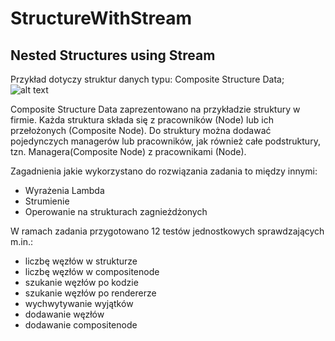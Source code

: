 # StructureWithStream
Nested Structures using Stream
--------
Przykład dotyczy struktur danych typu: Composite Structure Data;<br />
![alt text](https://upload.wikimedia.org/wikipedia/commons/thumb/5/5a/Composite_UML_class_diagram_%28fixed%29.svg/330px-Composite_UML_class_diagram_%28fixed%29.svg.png)

Composite Structure Data zaprezentowano na przykładzie
struktury w firmie.
Każda struktura składa się z pracowników (Node) lub ich 
przełożonych (Composite Node). Do struktury można dodawać pojedynczych 
managerów lub pracowników, jak również całe podstruktury, 
tzn. Managera(Composite Node) z pracownikami (Node).

Zagadnienia jakie wykorzystano do rozwiązania zadania to między innymi:

- Wyrażenia Lambda
- Strumienie
- Operowanie na strukturach zagnieżdżonych

W ramach zadania przygotowano 12 testów jednostkowych sprawdzających m.in.:
- liczbę węzłów w strukturze
- liczbę węzłów w compositenode
- szukanie węzłów po kodzie
- szukanie węzłów po rendererze
- wychwytywanie wyjątków
- dodawanie węzłów
- dodawanie compositenode
